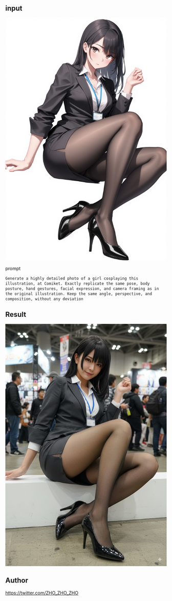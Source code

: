 ## input
![alt text](images/ff4b5fdeadc0fa267dd5dbb8305a57a0.png)

prompt
```
Generate a highly detailed photo of a girl cosplaying this illustration, at Comiket. Exactly replicate the same pose, body posture, hand gestures, facial expression, and camera framing as in the original illustration. Keep the same angle, perspective, and composition, without any deviation
```


## Result
![alt text](images/8a4b03a1a0e209856b5f0d39865aaf5d.png)


## Author
https://twitter.com/ZHO_ZHO_ZHO